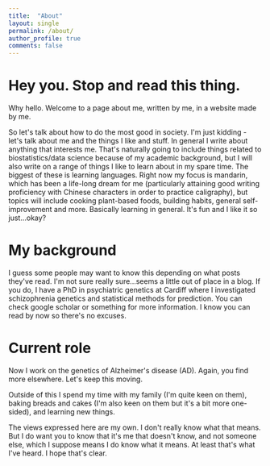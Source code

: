 ```yaml
---
title:  "About"
layout: single
permalink: /about/
author_profile: true
comments: false
---
```


# Hey you. Stop and read this thing.
Why hello. Welcome to a page about me, written by me, in a website made by me. 

So let's talk about how to do the most good in society. I'm just kidding - let's talk about me and the things I like and stuff. In general I write about anything that interests me. That's naturally going to include things related to biostatistics/data science because of my academic background, but I will also write on a range of things I like to learn about in my spare time. The biggest of these is learning languages. Right now my focus is mandarin, which has been a life-long dream for me (particularly attaining good writing proficiency with Chinese characters in order to practice caligraphy), but topics will include cooking plant-based foods, building habits, general self-improvement and more. Basically learning in general. It's fun and I like it so just...okay?

# My background
I guess some people may want to know this depending on what posts they've read. I'm not sure really sure...seems a little out of place in a blog. If you do, I have a PhD in psychiatric genetics at Cardiff where I investigated schizophrenia genetics and statistical methods for prediction. You can check google scholar or something for more information. I know you can read by now so there's no excuses.

# Current role
Now I work on the genetics of Alzheimer's disease (AD). Again, you find more elsewhere. Let's keep this moving. 

Outside of this I spend my time with my family (I'm quite keen on them), baking breads and cakes (I'm also keen on them but it's a bit more one-sided), and learning new things.

The views expressed here are my own. I don't really know what that means. But I do want you to know that it's me that doesn't know, and not someone else, which I suppose means I do know what it means. At least that's what I've heard. I hope that's clear.
